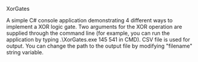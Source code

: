 XorGates

A simple C# console application demonstrating 4 different ways to implement a XOR logic gate. Two arguments for the XOR operation are supplied through the command line (for example, you can run the application by typing .\XorGates.exe 145 541 in CMD). CSV file is used for output. You can change the path to the output file by modifying "filename" string variable.
